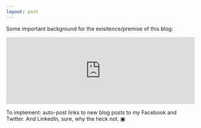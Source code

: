 ```yaml
---
layout: post
---
```


Some important background for the exisitence/premise of this blog:

<iframe src="https://www.facebook.com/plugins/post.php?href=https%3A%2F%2Fwww.facebook.com%2FgarychenVA%2Fposts%2F10210540683741777&width=500" width="100%" height="180" style="border:none;overflow:hidden" scrolling="no" frameborder="0" allowTransparency="true"></iframe>

To implement: auto-post links to new blog posts to my Facebook and Twitter.  And LinkedIn, sure, why the heck not.  &#9635;